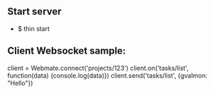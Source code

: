 ## Start server
* $ thin start

## Client Websocket sample:

  client = Webmate.connect('projects/123')
  client.on('tasks/list', function(data) {console.log(data)})
  client.send('tasks/list', {gvalmon: "Hello"})